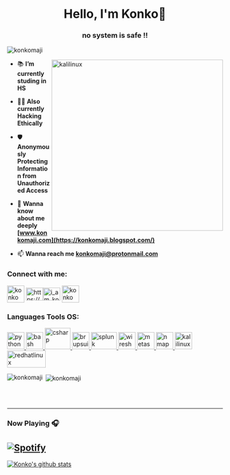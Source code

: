 <h1 align="center">Hello, I'm Konko👋</h1>
<h3 align="center">no system is safe !!</h3>

<p align="left"> <img src="https://komarev.com/ghpvc/?username=konkomaji&label=Github%20Score&color=0e75b6&style=flat" alt="konkomaji" /> </p>
    <img align="right" alt="kalilinux" width="400" src="https://1.bp.blogspot.com/-qXvGBnvRhLM/Xd3Wo4NBWYI/AAAAAAAAQ74/0ZyMYjG0u0wISdj_RKVyYW1a-xk5n6mFgCNcBGAsYHQ/s1600/kali-preview-boot.gif">

- 📚 **I’m currently studing in HS**
    
- 👨‍💻 **Also currently Hacking Ethically**
 
- 🛡️ **Anonymously Protecting Information from Unauthorized Access**
    
- 👦 **Wanna know about me deeply [www.konkomaji.com](https://konkomaji.blogspot.com/)**
    
    
- 📫 **Wanna reach me konkomaji@protonmail.com**
    
<h3 align="left">Connect with me:</h3>
<p align="left">
<a href="https://facebook.com/konkomaji.14" target="blank"><img align="center" src="https://i.pinimg.com/originals/27/d5/42/27d542e2e2626de4c08ee3d84aaabb7b.png" alt="konkomaji" height="40" width="40" /></a>
<a href="https://linkedin.com/in/https://www.linkedin.com/in/konkomaji" target="blank"><img align="center" src="https://cdn.jsdelivr.net/npm/simple-icons@3.0.1/icons/linkedin.svg" alt="https://www.linkedin.com/in/konkomaji" height="30" width="40" /></a><a href="https://www.instagram.com/i_am_konko_/" target="blank"><img align="center" src="https://cdn.jsdelivr.net/npm/simple-icons@3.0.1/icons/instagram.svg" alt="i_am_konko_" height="30" width="40" /></a>
<a href="https://twitter.com/konkomaji" target="blank"><img align="center" src="https://i.pinimg.com/originals/5c/a9/8c/5ca98c73b2bb7a02bf8350933c7ca443.png" alt="konkomaji" height="40" width="40" /></a>
    


<h3 align="left">Languages Tools OS:</h3>
<p align="left"> <a href="https://python.org" target="_blank"> <img src="https://upload.wikimedia.org/wikipedia/commons/thumb/c/c3/Python-logo-notext.svg/1200px-Python-logo-notext.svg.png" alt="python" width="40" height="40"/> </a> <a href="https://www.gnu.org/software/bash/" target="_blank"> <img src="https://upload.wikimedia.org/wikipedia/commons/4/4b/Bash_Logo_Colored.svg" alt="bash" width="40" height="40"/> </a> <a href="https://www.w3schools.com/cs/" target="_blank"> <img src="https://brandeps.com/logo-download/C/C-Sharp-logo-vector-01.svg" alt="csharp" width="60" height="50"/> </a> <a href="https://portswigger.net/" target="_blank"> <img src="https://cdn4.iconfinder.com/data/icons/macaron-1/48/BurpSuite-512.png" alt="brupsuite" width="40" height="40"/> </a> <a href="https://www.splunk.com/" target="_blank"> <img src="https://www.splunk.com/content/dam/splunk-logo-dark.svg" alt="splunk" width="60" height="40"/> </a> <a href="https://www.wireshark.org/" target="_blank"> <img src="https://upload.wikimedia.org/wikipedia/commons/thumb/d/df/Wireshark_icon.svg/1200px-Wireshark_icon.svg.png" alt="wireshark" width="40" height="40"/> </a> <a href="https://www.metasploit.com/" target="_blank"> <img src="https://pbs.twimg.com/profile_images/580131056629735424/2ENTk2K2.png" alt="metasploit" width="40" height="40"/> </a> <a href="https://nmap.org/" target="_blank"> <img src="https://nmap.org/images/nmap-logo-256x256.png" alt="nmap" width="40" height="40"/> </a> <a href="https://kali.org/" target="_blank"> <img src="https://i.ibb.co/DKmz0pw/download.png" alt="kalilinux" width="40" height="40"/> </a> <a href="https://www.redhat.com/" target="_blank"> <img src="https://upload.wikimedia.org/wikipedia/sco/thumb/6/6c/RedHat.svg/1280px-RedHat.svg.png" alt="redhatlinux" width="90" height="40"/> </a> </p>
    

<p><img align="left" src="https://github-readme-stats.vercel.app/api/top-langs?username=konkomaji&show_icons=true&locale=en&layout=compact" alt="konkomaji" /></p>
<p>&nbsp;<img align="center" src="https://github-readme-stats.vercel.app/api?username=konkomaji&show_icons=true&locale=en" alt="konkomaji" /></p>
<br />
<br />

---



### Now Playing 🎧

[![Spotify](https://github-readme-remake.vercel.app/api/spotify)](https://open.spotify.com/user/1Xi84slp6FryDSCbzq4UCD)
<br/>
---

[![Konko's github stats](https://github-readme-stats.vercel.app/api?username=konkomaji&include_all_commits=true&count_private=true&show_icons=true&line_height=20&title_color=FFFFFF&icon_color=FFFFFF&text_color=FFFFFF&bg_color=0D1117)](https://github.com/konkomaji/github-readme-stats)
